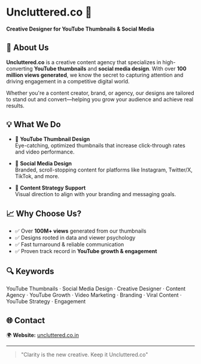 # Uncluttered.co 🎨  
**Creative Designer for YouTube Thumbnails & Social Media**

## 🚀 About Us

**Uncluttered.co** is a creative content agency that specializes in high-converting **YouTube thumbnails** and **social media design**. With over **100 million views generated**, we know the secret to capturing attention and driving engagement in a competitive digital world.

Whether you're a content creator, brand, or agency, our designs are tailored to stand out and convert—helping you grow your audience and achieve real results.

## 💡 What We Do

- 🎯 **YouTube Thumbnail Design**  
  Eye-catching, optimized thumbnails that increase click-through rates and video performance.

- 📱 **Social Media Design**  
  Branded, scroll-stopping content for platforms like Instagram, Twitter/X, TikTok, and more.

- 🧠 **Content Strategy Support**  
  Visual direction to align with your branding and messaging goals.

## 📈 Why Choose Us?

- ✅ Over **100M+ views** generated from our thumbnails
- ✅ Designs rooted in data and viewer psychology
- ✅ Fast turnaround & reliable communication
- ✅ Proven track record in **YouTube growth & engagement**

## 🔍 Keywords

YouTube Thumbnails · Social Media Design · Creative Designer · Content Agency · YouTube Growth · Video Marketing · Branding · Viral Content · YouTube Strategy · Engagement

## 🌐 Contact

🌍 **Website:** [uncluttered.co.in](https://uncluttered.co.in/)

---

> "Clarity is the new creative. Keep it Uncluttered.co"

